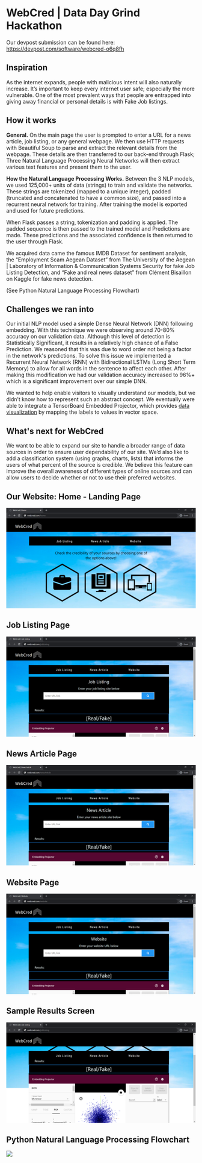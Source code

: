 # WebCred | Data Day Grind Hackathon

Our devpost submission can be found here: https://devpost.com/software/webcred-o6q8fh

## Inspiration
As the internet expands, people with malicious intent will also naturally increase. It’s important to keep every internet user safe; especially the more vulnerable. One of the most prevalent ways that people are entrapped into giving away financial or personal details is with Fake Job listings.

## How it works
**General.** 
On the main page the user is prompted to enter a URL for a news article, job listing, or any general webpage. We then use HTTP requests with Beautiful Soup to parse and extract the relevant details from the webpage. These details are then transferred to our back-end through Flask; Three Natural Language Processing Neural Networks will then extract various text features and present them to the user. 

**How the Natural Language Processing Works.**
Between the 3 NLP models, we used 125,000+ units of data (strings) to train and validate the networks. These strings are tokenized (mapped to a unique integer), padded (truncated and concatenated to have a common size), and passed into a recurrent neural network for training. After training the model is exported and used for future predictions.

When Flask passes a string, tokenization and padding is applied. The padded sequence is then passed to the trained model and Predictions are made. These predictions and the associated confidence is then returned to the user through Flask.

We acquired data came the famous IMDB Dataset for sentiment analysis, the “Employment Scam Aegean Dataset” from The University of the Aegean | Laboratory of Information & Communication Systems Security for fake Job Listing Detection, and “Fake and real news dataset” from Clément Bisaillon on Kaggle for fake news detection.

(See Python Natural Language Processing Flowchart)

## Challenges we ran into

Our initial NLP model used a simple Dense Neural Network (DNN) following embedding. With this technique we were observing around 70-80% accuracy on our validation data. Although this level of detection is Statistically Significant, it results in a relatively high chance of a False Prediction. We reasoned that this was due to word order not being a factor in the network's predictions. To solve this issue we implemented a Recurrent Neural Network (RNN) with Bidirectional LSTMs (Long Short Term Memory) to allow for all words in the sentence to affect each other. After making this modification we had our validation accuracy increased to 96%+ which is a significant improvement over our simple DNN.

We wanted to help enable visitors to visually understand our models, but we didn’t know how to represent such an abstract concept. We eventually were able to integrate a TensorBoard Embedded Projector, which provides [data visualization](https://projector.tensorflow.org/?config=https://gist.githubusercontent.com/Pranish-Pantha/00d094012649715bce020d9ae8382f45/raw/9efadc5c8eb2c442db6b107534cf09ba92bd5186/proj.json) by mapping the labels to values in vector space.

## What's next for WebCred
We want to be able to expand our site to handle a broader range of data sources in order to ensure user dependability of our site. We’d also like to add a classification system (using graphs, charts, lists) that informs the users of what percent of the source is credible. We believe this feature can improve the overall awareness of different types of online sources and can allow users to decide whether or not to use their preferred websites.

## Our Website: Home - Landing Page
![](img1.png)

## Job Listing Page
![](img2.png)

## News Article Page
![](img3.png)

## Website Page
![](img4.png)

## Sample Results Screen
![](results.png)

##  Python Natural Language Processing Flowchart
![](flowchart.jpg)
